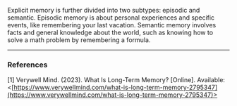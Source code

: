 Explicit memory is further divided into two subtypes: episodic and semantic. Episodic memory is about personal experiences and specific events, like remembering your last vacation. Semantic memory involves facts and general knowledge about the world, such as knowing how to solve a math problem by remembering a formula.

---
### References

[1] Verywell Mind. (2023). What Is Long-Term Memory? [Online]. Available: <[https://www.verywellmind.com/what-is-long-term-memory-2795347](https://www.verywellmind.com/what-is-long-term-memory-2795347)>
